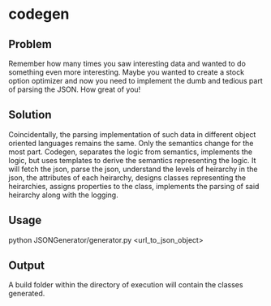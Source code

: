 # codegen

## Problem
Remember how many times you saw interesting data and wanted to do something even more interesting. Maybe you wanted to create a stock option optimizer and now you need to implement the dumb and tedious part of parsing the JSON. How great of you!

## Solution
Coincidentally, the parsing implementation of such data in different object oriented languages remains the same. Only the semantics change for the most part. Codegen, separates the logic from semantics, implements the logic, but uses templates to derive the semantics representing the logic. It will fetch the json, parse the json, understand the levels of heirarchy in the json, the attributes of each heirarchy, designs classes representing the heirarchies, assigns properties to the class, implements the parsing of said heirarchy along with the logging.

## Usage
python JSONGenerator/generator.py <url_to_json_object> 

## Output
A build folder within the directory of execution will contain the classes generated.